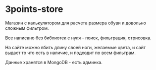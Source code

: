 # 3points-store

Магазин с калькулятором для расчета размера обуви и довольно сложным фильтром.

Все написано без библиотек с нуля - поиск, фильтрация, отрисовка.

На сайте можно вбить длину своей ноги, желаемые цвета, и  сайт выдаст то что есть в наличие, и подходит по всем фильтрам.

Данные хранятся в MongoDB - есть админка.

